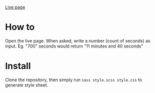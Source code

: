 [Live page](https://franckyiside.eu/seconds-count/)


# How to

Open the live page. When asked, write a number (count of seconds) as input. Eg. "700" seconds would return "11 minutes and 40 seconds"

# Install

Clone the repository, then simply run `sass style.scss style.css` to generate style sheet.
